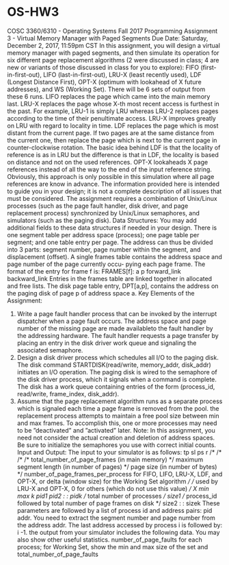 # OS-HW3

COSC 3360/6310 - Operating Systems Fall 2017
Programming Assignment 3 - Virtual Memory Manager with Paged
Segments
Due Date: Saturday, December 2, 2017, 11:59pm CST
In this assignment, you will design a virtual memory manager with paged segments, and then
simulate its operation for six different page replacement algorithms (2 were discussed in class; 4
are new or variants of those discussed in class for you to explore): FIFO (first-in-first-out), LIFO
(last-in-first-out), LRU-X (least recently used), LDF (Longest Distance First), OPT-X (optimum
with lookahead of X future addresses), and WS (Working Set). There will be 6 sets of output from
these 6 runs.
LIFO replaces the page which came into the main memory last.
LRU-X replaces the page whose X-th most recent access is furthest in the past. For example,
LRU-1 is simply LRU whereas LRU-2 replaces pages according to the time of their penultimate
access. LRU-X improves greatly on LRU with regard to locality in time.
LDF replaces the page which is most distant from the current page. If two pages are at the
same distance from the current one, then replace the page which is next to the current page in
counter-clockwise rotation. The basic idea behind LDF is that the locality of reference is as in LRU
but the difference is that in LDF, the locality is based on distance and not on the used references.
OPT-X lookaheads X page references instead of all the way to the end of the input reference
string. Obviously, this approach is only possible in this simulation where all page references are
know in advance.
The information provided here is intended to guide you in your design; it is not a complete
description of all issues that must be considered. The assignment requires a combination of
Unix/Linux processes (such as the page fault handler, disk driver, and page replacement process)
synchronized by Unix/Linux semaphores, and simulators (such as the paging disk).
Data Structures:
You may add additional fields to these data structures if needed in your design. There is one
segment table per address space (process); one page table per segment; and one table entry per
page. The address can thus be divided into 3 parts: segment number, page number within the
segment, and displacement (offset).
A single frames table contains the address space and page number of the page currently occu-
pying each page frame. The format of the entry for frame f is:
FRAMES[f]:
a p
forward_link
backward_link
Entries in the frames table are linked together in allocated and free lists. The disk page table
entry, DPT[a,p], contains the address on the paging disk of page p of address space a.
Key Elements of the Assignment:
1. Write a page fault handler process that can be invoked by the interrupt dispatcher when a
page fault occurs. The address space and page number of the missing page are made availableto the fault handler by the addressing hardware. The fault handler requests a page transfer
by placing an entry in the disk driver work queue and signaling the associated semaphore.
2. Design a disk driver process which schedules all I/O to the paging disk. The disk command
STARTDISK(read/write, memory_addr, disk_addr)
initiates an I/O operation. The paging disk is wired to the semaphore of the disk driver
process, which it signals when a command is complete. The disk has a work queue containing
entries of the form
(process_id, read/write, frame_index, disk_addr).
3. Assume that the page replacement algorithm runs as a separate process which is signaled each
time a page frame is removed from the pool. the replacement process attempts to maintain a
free pool size between min and max frames. To accomplish this, one or more processes may
need to be ”deactivated” and ”activated” later.
Note: In this assignment, you need not consider the actual creation and deletion of address
spaces. Be sure to initialize the semaphores you use with correct initial counts.
Input and Output:
The input to your simulator is as follows:
tp
sl
ps
r /*
/*
/*
/*
total_number_of_page_frames (in main memory) */
maximum segment length (in number of pages) */
page size (in number of bytes) */
number_of_page_frames_per_process for FIFO, LIFO, LRU-X, LDF, and OPT-X,
or delta (window size) for the Working Set algorithm */
/* used by LRU-X and OPT-X, 0 for others (which do not use this value) */
X
min
max
k
pid1
pid2
:
:
pidk /* total number of processes */
size1 /* process_id followed by total number of page frames on disk */
size2
:
:
sizek
These parameters are followed by a list of process id and address pairs: pid addr. You need to
extract the segment number and page number from the address addr. The last address accessed
by process i is followed by: i -1.
the output from your simulator includes the following data. You may also show other useful
statistics.
number_of_page_faults for each process;
for Working Set, show the min and max size of the set and
total_number_of_page_faults
